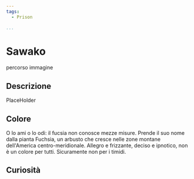 ```yaml
---
tags:
  - Prison

...
```


# Sawako

percorso immagine

## Descrizione

PlaceHolder

## Colore

O lo ami o lo odi: il fucsia non conosce mezze misure. Prende il suo nome dalla pianta Fuchsia, un arbusto che cresce nelle zone montane dell'America centro-meridionale. Allegro e frizzante, deciso e ipnotico, non è un colore per tutti. Sicuramente non per i timidi.

## Curiosità